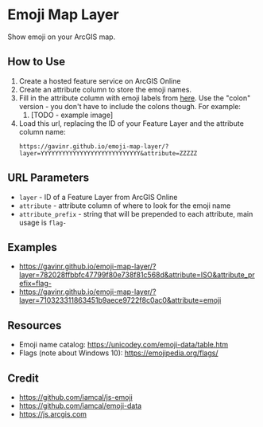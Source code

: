 # Emoji Map Layer

Show emoji on your ArcGIS map.

## How to Use

1. Create a hosted feature service on ArcGIS Online
2. Create an attribute column to store the emoji names.
3. Fill in the attribute column with emoji labels from [here](https://unicodey.com/emoji-data/table.htm). Use the "colon" version - you don't have to include the colons though. For example:
   1. [TODO - example image]
4. Load this url, replacing the ID of your Feature Layer and the attribute column name:
   ```
   https://gavinr.github.io/emoji-map-layer/?layer=YYYYYYYYYYYYYYYYYYYYYYYYYYYY&attribute=ZZZZZ
   ```

## URL Parameters

- `layer` - ID of a Feature Layer from ArcGIS Online
- `attribute` - attribute column of where to look for the emoji name
- `attribute_prefix` - string that will be prepended to each attribute, main usage is `flag-`

## Examples

- https://gavinr.github.io/emoji-map-layer/?layer=782028ffbbfc47799f80e738f81c568d&attribute=ISO&attribute_prefix=flag-
- https://gavinr.github.io/emoji-map-layer/?layer=710323311863451b9aece9722f8c0ac0&attribute=emoji

## Resources

- Emoji name catalog: https://unicodey.com/emoji-data/table.htm
- Flags (note about Windows 10): https://emojipedia.org/flags/

## Credit

- https://github.com/iamcal/js-emoji
- https://github.com/iamcal/emoji-data
- https://js.arcgis.com

